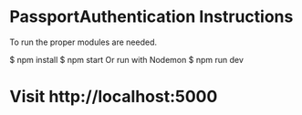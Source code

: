 # PassportAuthentication Instructions

To run the proper modules are needed. 

$ npm install
$ npm start
Or run with Nodemon
$ npm run dev

# Visit http://localhost:5000
